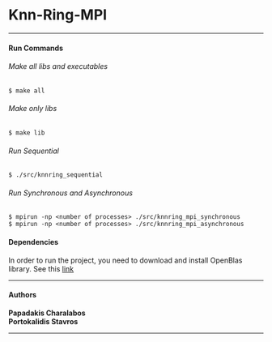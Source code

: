 # Knn-Ring-MPI
---

#### Run Commands

###### Make all libs and executables
```shell
$ make all 
```

###### Make only libs
```shell
$ make lib
```

###### Run Sequential
```shell
$ ./src/knnring_sequential
```

###### Run Synchronous and Asynchronous
```shell
$ mpirun -np <number of processes> ./src/knnring_mpi_synchronous
$ mpirun -np <number of processes> ./src/knnring_mpi_asynchronous
```
#### Dependencies
In order to run the project, you need to download and install OpenBlas library. See this [link](https://www.openblas.net)

---
#### Authors
**Papadakis Charalabos** <br/> 
**Portokalidis Stavros** <br/>

---
